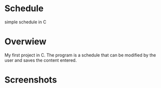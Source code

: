 # Schedule
simple schedule in C

# Overwiew
My first project in C. 
The program is a schedule that can be modified by the user and saves the content entered.

# Screenshots 

